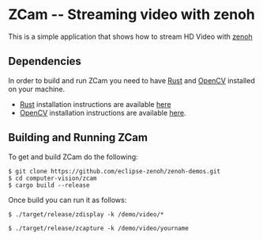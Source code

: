 # ZCam -- Streaming video with zenoh
This is a simple application that shows how to stream HD Video with [zenoh](http://zenoh.io)

## Dependencies
In order to build and run ZCam you need to have [Rust](rust-lang.org) and [OpenCV]() installed on your machine. 
- [Rust](http://rust-lang.org) installation instructions are available [here](https://www.rust-lang.org/tools/install)
- [OpenCV](http://opencv.org) installation instructions are available [here](https://docs.opencv.org/trunk/df/d65/tutorial_table_of_content_introduction.html).

## Building and Running ZCam
To get and build ZCam do the following:

```
$ git clone https://github.com/eclipse-zenoh/zenoh-demos.git
$ cd computer-vision/zcam
$ cargo build --release
```

Once build you can run it as follows:

```
$ ./target/release/zdisplay -k /demo/video/*

$ ./target/release/zcapture -k /demo/video/yourname
```

